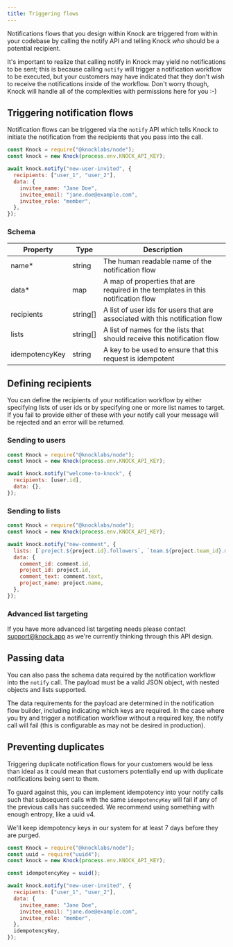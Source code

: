 ```yaml
---
title: Triggering flows
---
```


Notifications flows that you design within Knock are triggered from within your codebase by calling the notify API and telling Knock _who_ should be a potential recipient.

It's important to realize that calling notify in Knock may yield no notifications to be sent; this
is because calling `notify` will trigger a notification workflow to be executed, but your customers
may have indicated that they don't wish to receive the notifications inside of the workflow. Don't
worry though, Knock will handle all of the complexities with permissions here for you :-)

## Triggering notification flows

Notification flows can be triggered via the `notify` API which tells Knock to initiate the notification from the recipients that you pass into the call.

```js
const Knock = require("@knocklabs/node");
const knock = new Knock(process.env.KNOCK_API_KEY);

await knock.notify("new-user-invited", {
  recipients: ["user_1", "user_2"],
  data: {
    invitee_name: "Jane Doe",
    invitee_email: "jane.doe@example.com",
    invitee_role: "member",
  },
});
```

### Schema

| Property       | Type     | Description                                                                      |
| -------------- | -------- | -------------------------------------------------------------------------------- |
| name\*         | string   | The human readable name of the notification flow                                 |
| data\*         | map      | A map of properties that are required in the templates in this notification flow |
| recipients     | string[] | A list of user ids for users that are associated with this notification flow     |
| lists          | string[] | A list of names for the lists that should receive this notification flow         |
| idempotencyKey | string   | A key to be used to ensure that this request is idempotent                       |

## Defining recipients

You can define the recipients of your notification workflow by either specifying lists of user ids
or by specifying one or more list names to target. If you fail to provide either of these with your
notify call your message will be rejected and an error will be returned.

### Sending to users

```js
const Knock = require("@knocklabs/node");
const knock = new Knock(process.env.KNOCK_API_KEY);

await knock.notify("welcome-to-knock", {
  recipients: [user.id],
  data: {},
});
```

### Sending to lists

```js
const Knock = require("@knocklabs/node");
const knock = new Knock(process.env.KNOCK_API_KEY);

await knock.notify("new-comment", {
  lists: [`project.${project.id}.followers`, `team.${project.team_id}.members`],
  data: {
    comment_id: comment.id,
    project_id: project.id,
    comment_text: comment.text,
    project_name: project.name,
  },
});
```

### Advanced list targeting

If you have more advanced list targeting needs please contact support@knock.app as we're currently
thinking through this API design.

## Passing data

You can also pass the schema data required by the notification workflow into the `notify` call. The
payload must be a valid JSON object, with nested objects and lists supported.

The data requirements for the payload are determined in the notification flow builder, including
indicating which keys are required. In the case where you try and trigger a notification workflow
without a required key, the notify call will fail (this is configurable as may not be desired in
production).

## Preventing duplicates

Triggering duplicate notification flows for your customers would be less than ideal as it could mean
that customers potentially end up with duplicate notifications being sent to them.

To guard against this, you can implement idempotency into your notify calls such that subsequent
calls with the same `idempotencyKey` will fail if any of the previous calls has succeeded. We
recommend using something with enough entropy, like a uuid v4.

We'll keep idempotency keys in our system for at least 7 days before they are purged.

```js
const Knock = require("@knocklabs/node");
const uuid = require("uuid4");
const knock = new Knock(process.env.KNOCK_API_KEY);

const idempotencyKey = uuid();

await knock.notify("new-user-invited", {
  recipients: ["user_1", "user_2"],
  data: {
    invitee_name: "Jane Doe",
    invitee_email: "jane.doe@example.com",
    invitee_role: "member",
  },
  idempotencyKey,
});
```
